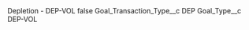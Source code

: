 <?xml version="1.0" encoding="UTF-8"?>
<CustomMetadata xmlns="http://soap.sforce.com/2006/04/metadata" xmlns:xsi="http://www.w3.org/2001/XMLSchema-instance" xmlns:xsd="http://www.w3.org/2001/XMLSchema">
    <label>Depletion - DEP-VOL</label>
    <protected>false</protected>
    <values>
        <field>Goal_Transaction_Type__c</field>
        <value xsi:type="xsd:string">DEP</value>
    </values>
    <values>
        <field>Goal_Type__c</field>
        <value xsi:type="xsd:string">DEP-VOL</value>
    </values>
</CustomMetadata>
